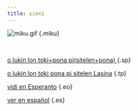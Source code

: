 ```yaml
---
title: sieni
---
```


![miku.gif](/media/miku.gif)
{.miku}
 
</div><br><div class='box'>

[o lukin lon toki+pona pi(sitelen+pona) ](/sp)
{.sp}

[o lukin lon toki pona pi sitelen Lasina](/tp)
{.tp}

[vidi en Esperanto](/eo)
{.eo}

[ver en español](/es)
{.es}